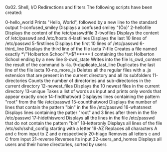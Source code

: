 0x02. Shell, I/O Redirections and filters
The following scripts have been created:

0-hello_world	Prints "Hello, World", followed by a new line to the standard output
1-confused_smiley	Displays a confused smiley "(Ôo)'
2-hellofile	Displays the content of the /etc/passwdfile
3-twofiles	Displays the content of /etc/passwd and /etc/hosts
4-lastlines	Displays the last 10 lines of /etc/passwd
5-firstlines	Displays the first 10 lines of /etc/passwd
6-third_line	Displays the third line of the file iacta
7-file	Creates a file named exactly \*\\'"Holberton School"\'\\*$\?\*\*\*\*\*:) containing the test Holberton School ending by a new line
8-cwd_state	Writes into the file ls_cwd_content the result of the command ls -la.
9-duplicate_last_line	Duplicates the last line of the file iacta
10-no_more_js	Deletes all the regular files with a .js extension that are present in the current directory and all its subfolders
11-directories	Counts the number of directories and sub-directories in the current directory
12-newest_files	Displays the 10 newest files in the current directory
13-unique	Takes a list of words as input and prints only words that appear exactly once
14-findthatword	Displayes lines containing the pattern "root" from the file /etc/passwd
15-countthatword	Displays the number of lines that contain the pattern "bin" in the file /etc/passwd
16-whatsnext	Displays lines containing the patter "root" and 3 lines after them in the file /etc/passwd
17-hidethisword	Displays all the lines in the file /etc/passwd that do not contain the pattern "bin"
18-letteronly	Displays all lines of the file /etc/ssh/sshd_config starting with a letter
19-AZ	Replaces all characters A and c from input to Z and e respectively
20-hiago	Removes all letters c and C from input
21-reverse	Reverses its input
22-users_and_homes	Displays all users and their home directories, sorted by users
 
